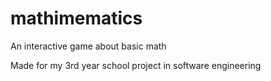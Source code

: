# mathimematics
An interactive game about basic math

Made for my 3rd year school project in software engineering
